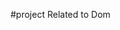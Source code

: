 <!-- md mtlb markdown files 
top right me jo 2 dabbe aur search ka option hai waha click karen se side me preview khul jata hai
hamare saare projects ka javascript code hum yaha likhenge aur HTML,CSS aur javascript code stackBlitz me hai 
HTML aur css ki bina chinta kare hue hum stackblitz ka use kar sakte hai-->

#project Related to Dom
 ```Project1